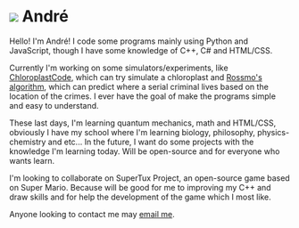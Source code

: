 # ![](https://github.com/AndrePinheiroPT/AndrePinheiroPT/blob/main/MiniAndreOC.png) André

Hello! I'm André! I code some programs mainly using Python and JavaScript, though I have some knowledge of C++, C# and HTML/CSS.

Currently I'm working on some simulators/experiments, like [ChloroplastCode](https://github.com/AndreGuyPT/ChloroplastCode), which can try simulate a chloroplast and [Rossmo's algorithm](https://github.com/AndreGuyPT/Rossmos-Formula), which can predict where a serial criminal lives based on the location of the crimes. 
I ever have the goal of make the programs simple and easy to understand.

These last days, I'm learning quantum mechanics, math and HTML/CSS, obviously I have my school where I'm learning biology, philosophy, physics-chemistry and etc... In the future, I want do some projects with the knowledge I'm learning today. Will be open-source and for everyone who wants learn.

I'm looking to collaborate on SuperTux Project, an open-source game based on Super Mario. Because will be good for me to improving my C++ and draw skills and for help the development of the game which I most like. 

Anyone looking to contact me may [email me](mailto:andreftmarcelo@gmail.com).

